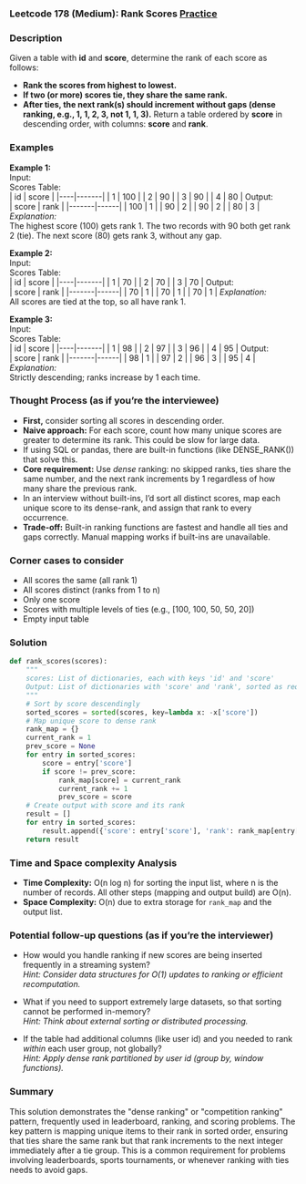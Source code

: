 ### Leetcode 178 (Medium): Rank Scores [Practice](https://leetcode.com/problems/rank-scores)

### Description  
Given a table with **id** and **score**, determine the rank of each score as follows:
- **Rank the scores from highest to lowest.**
- **If two (or more) scores tie, they share the same rank.**
- **After ties, the next rank(s) should increment without gaps (dense ranking, e.g., 1, 1, 2, 3, not 1, 1, 3).**
Return a table ordered by **score** in descending order, with columns: **score** and **rank**.

### Examples  

**Example 1:**  
Input:  
Scores Table:  
| id | score |
|----|-------|
| 1  | 100   |
| 2  | 90    |
| 3  | 90    |
| 4  | 80    |
Output:  
| score | rank |
|-------|------|
| 100   | 1    |
| 90    | 2    |
| 90    | 2    |
| 80    | 3    |
*Explanation:*  
The highest score (100) gets rank 1. The two records with 90 both get rank 2 (tie). The next score (80) gets rank 3, without any gap.

**Example 2:**  
Input:  
Scores Table:  
| id | score |
|----|-------|
| 1  | 70    |
| 2  | 70    |
| 3  | 70    |
Output:  
| score | rank |
|-------|------|
| 70    | 1    |
| 70    | 1    |
| 70    | 1    |
*Explanation:*  
All scores are tied at the top, so all have rank 1.

**Example 3:**  
Input:  
Scores Table:  
| id | score |
|----|-------|
| 1  | 98    |
| 2  | 97    |
| 3  | 96    |
| 4  | 95    |
Output:  
| score | rank |
|-------|------|
| 98    | 1    |
| 97    | 2    |
| 96    | 3    |
| 95    | 4    |
*Explanation:*  
Strictly descending; ranks increase by 1 each time.

### Thought Process (as if you’re the interviewee)  
- **First,** consider sorting all scores in descending order.
- **Naive approach:** For each score, count how many unique scores are greater to determine its rank. This could be slow for large data.
- If using SQL or pandas, there are built-in functions (like DENSE_RANK()) that solve this.
- **Core requirement:** Use *dense* ranking: no skipped ranks, ties share the same number, and the next rank increments by 1 regardless of how many share the previous rank.
- In an interview without built-ins, I’d sort all distinct scores, map each unique score to its dense-rank, and assign that rank to every occurrence.
- **Trade-off:** Built-in ranking functions are fastest and handle all ties and gaps correctly. Manual mapping works if built-ins are unavailable.

### Corner cases to consider  
- All scores the same (all rank 1)
- All scores distinct (ranks from 1 to n)
- Only one score
- Scores with multiple levels of ties (e.g., [100, 100, 50, 50, 20])
- Empty input table

### Solution

```python
def rank_scores(scores):
    """
    scores: List of dictionaries, each with keys 'id' and 'score'
    Output: List of dictionaries with 'score' and 'rank', sorted as required.
    """
    # Sort by score descendingly
    sorted_scores = sorted(scores, key=lambda x: -x['score'])
    # Map unique score to dense rank
    rank_map = {}
    current_rank = 1
    prev_score = None
    for entry in sorted_scores:
        score = entry['score']
        if score != prev_score:
            rank_map[score] = current_rank
            current_rank += 1
            prev_score = score
    # Create output with score and its rank
    result = []
    for entry in sorted_scores:
        result.append({'score': entry['score'], 'rank': rank_map[entry['score']]})
    return result
```

### Time and Space complexity Analysis  

- **Time Complexity:** O(n log n) for sorting the input list, where n is the number of records. All other steps (mapping and output build) are O(n).
- **Space Complexity:** O(n) due to extra storage for `rank_map` and the output list.

### Potential follow-up questions (as if you’re the interviewer)  

- How would you handle ranking if new scores are being inserted frequently in a streaming system?  
  *Hint: Consider data structures for O(1) updates to ranking or efficient recomputation.*

- What if you need to support extremely large datasets, so that sorting cannot be performed in-memory?  
  *Hint: Think about external sorting or distributed processing.*

- If the table had additional columns (like user id) and you needed to rank *within* each user group, not globally?  
  *Hint: Apply dense rank partitioned by user id (group by, window functions).*

### Summary
This solution demonstrates the "dense ranking" or "competition ranking" pattern, frequently used in leaderboard, ranking, and scoring problems. The key pattern is mapping unique items to their rank in sorted order, ensuring that ties share the same rank but that rank increments to the next integer immediately after a tie group. This is a common requirement for problems involving leaderboards, sports tournaments, or whenever ranking with ties needs to avoid gaps.